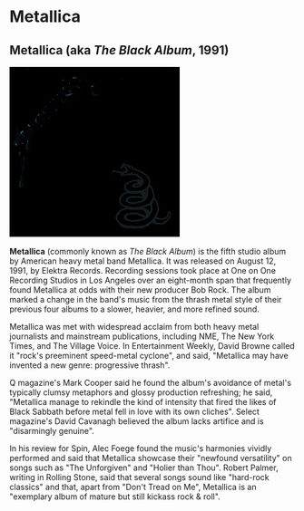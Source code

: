 # Metallica
## Metallica (aka *The Black Album*, 1991)

![COVER](Metallica.jpeg)

**Metallica** (commonly known as *The Black Album*) is the fifth studio album by American heavy metal band Metallica. It was released on August 12, 1991, by Elektra Records. Recording sessions took place at One on One Recording Studios in Los Angeles over an eight-month span that frequently found Metallica at odds with their new producer Bob Rock. The album marked a change in the band's music from the thrash metal style of their previous four albums to a slower, heavier, and more refined sound.

Metallica was met with widespread acclaim from both heavy metal journalists and mainstream publications, including NME, The New York Times, and The Village Voice.
In Entertainment Weekly, David Browne called it "rock's preeminent speed-metal cyclone", and said, "Metallica may have invented a new genre: progressive thrash".

Q magazine's Mark Cooper said he found the album's avoidance of metal's typically clumsy metaphors and glossy production refreshing; he said, "Metallica manage to rekindle the kind of intensity that fired the likes of Black Sabbath before metal fell in love with its own cliches".
Select magazine's David Cavanagh believed the album lacks artifice and is "disarmingly genuine".

In his review for Spin, Alec Foege found the music's harmonies vividly performed and said that Metallica showcase their "newfound versatility" on songs such as "The Unforgiven" and "Holier than Thou".
Robert Palmer, writing in Rolling Stone, said that several songs sound like "hard-rock classics" and that, apart from "Don't Tread on Me", Metallica is an "exemplary album of mature but still kickass rock & roll".

